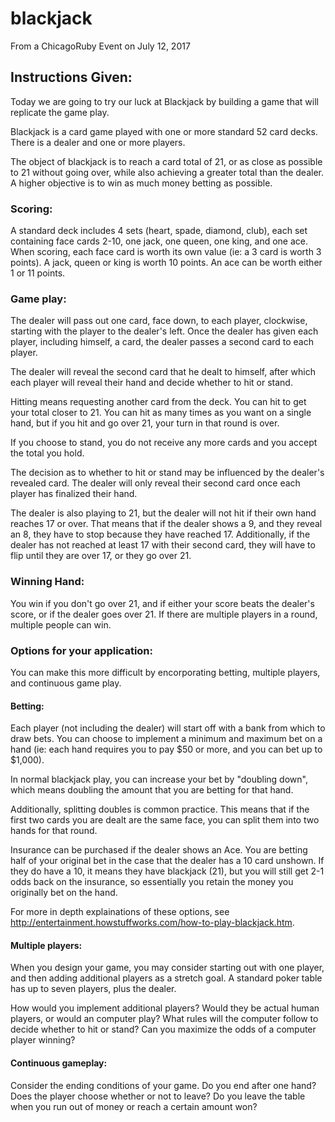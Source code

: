 # blackjack
From a ChicagoRuby Event on July 12, 2017

## Instructions Given:

Today we are going to try our luck at Blackjack by building a game that will replicate the game play.

Blackjack is a card game played with one or more standard 52 card decks. There is a dealer and one or more players.

The object of blackjack is to reach a card total of 21, or as close as possible to 21 without going over, while also achieving a greater total than the dealer. A higher objective is to win as much money betting as possible.

### Scoring:

A standard deck includes 4 sets (heart, spade, diamond, club), each set containing face cards 2-10, one jack, one queen, one king, and one ace. When scoring, each face card is worth its own value (ie: a 3 card is worth 3 points). A jack, queen or king is worth 10 points. An ace can be worth either 1 or 11 points. 

### Game play:

The dealer will pass out one card, face down, to each player, clockwise, starting with the player to the dealer's left. Once the dealer has given each player, including himself, a card, the dealer passes a second card to each player.

The dealer will reveal the second card that he dealt to himself, after which each player will reveal their hand and decide whether to hit or stand.

Hitting means requesting another card from the deck. You can hit to get your total closer to 21. You can hit as many times as you want on a single hand, but if you hit and go over 21, your turn in that round is over.

If you choose to stand, you do not receive any more cards and you accept the total you hold.

The decision as to whether to hit or stand may be influenced by the dealer's revealed card. The dealer will only reveal their second card once each player has finalized their hand.

The dealer is also playing to 21, but the dealer will not hit if their own hand reaches 17 or over. That means that if the dealer shows a 9, and they reveal an 8, they have to stop because they have reached 17. Additionally, if the dealer has not reached at least 17 with their second card, they will have to flip until they are over 17, or they go over 21.

### Winning Hand:

You win if you don't go over 21, and if either your score beats the dealer's score, or if the dealer goes over 21. If there are multiple players in a round, multiple people can win.

### Options for your application:

You can make this more difficult by encorporating betting, multiple players, and continuous game play.

#### Betting:

Each player (not including the dealer) will start off with a bank from which to draw bets. You can choose to implement a minimum and maximum bet on a hand (ie: each hand requires you to pay $50 or more, and you can bet up to $1,000).

In normal blackjack play, you can increase your bet by "doubling down", which means doubling the amount that you are betting for that hand. 

Additionally, splitting doubles is common practice. This means that if the first two cards you are dealt are the same face, you can split them into two hands for that round.

Insurance can be purchased if the dealer shows an Ace. You are betting half of your original bet in the case that the dealer has a 10 card unshown. If they do have a 10, it means they have blackjack (21), but you will still get 2-1 odds back on the insurance, so essentially you retain the money you originally bet on the hand.

For more in depth explainations of these options, see http://entertainment.howstuffworks.com/how-to-play-blackjack.htm.

#### Multiple players:

When you design your game, you may consider starting out with one player, and then adding additional players as a stretch goal. A standard poker table has up to seven players, plus the dealer.

How would you implement additional players? Would they be actual human players, or would an computer play? What rules will the computer follow to decide whether to hit or stand? Can you maximize the odds of a computer player winning?

#### Continuous gameplay:

Consider the ending conditions of your game. Do you end after one hand? Does the player choose whether or not to leave? Do you leave the table when you run out of money or reach a certain amount won?

